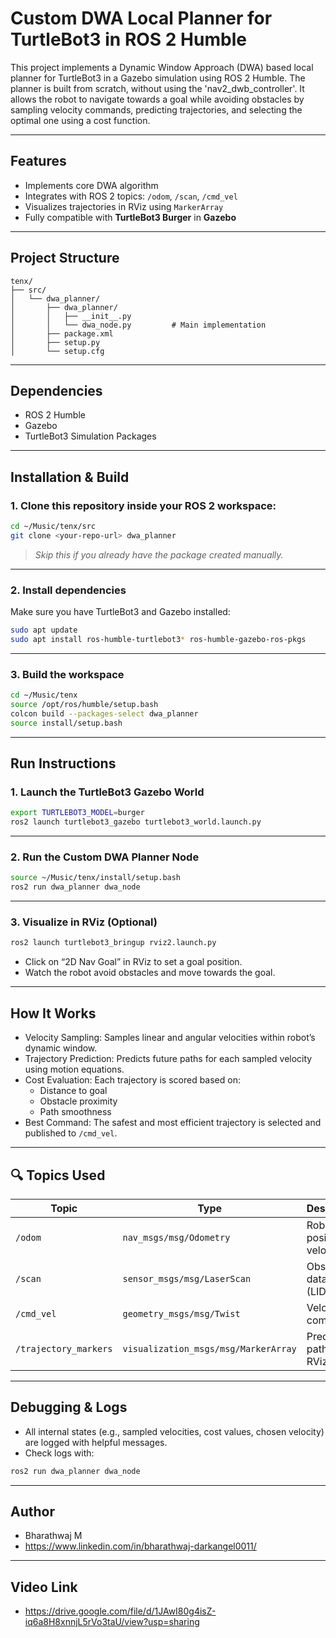 #  Custom DWA Local Planner for TurtleBot3 in ROS 2 Humble

This project implements a Dynamic Window Approach (DWA) based local planner for TurtleBot3 in a Gazebo simulation using ROS 2 Humble. The planner is built from scratch, without using the 'nav2_dwb_controller'. It allows the robot to navigate towards a goal while avoiding obstacles by sampling velocity commands, predicting trajectories, and selecting the optimal one using a cost function.

---

##  Features

-  Implements core DWA algorithm
-  Integrates with ROS 2 topics: `/odom`, `/scan`, `/cmd_vel`
-  Visualizes trajectories in RViz using `MarkerArray`
- Fully compatible with **TurtleBot3 Burger** in **Gazebo**

---

## Project Structure

```
tenx/
├── src/
│   └── dwa_planner/
│       ├── dwa_planner/
│       │   ├── __init__.py
│       │   └── dwa_node.py         # Main implementation
│       ├── package.xml
│       ├── setup.py
│       └── setup.cfg
```

---

##  Dependencies

- ROS 2 Humble
- Gazebo
- TurtleBot3 Simulation Packages

---

##  Installation & Build

### 1. Clone this repository inside your ROS 2 workspace:
```bash
cd ~/Music/tenx/src
git clone <your-repo-url> dwa_planner
```

> _Skip this if you already have the package created manually._

---

### 2. Install dependencies
Make sure you have TurtleBot3 and Gazebo installed:

```bash
sudo apt update
sudo apt install ros-humble-turtlebot3* ros-humble-gazebo-ros-pkgs
```

---

### 3. Build the workspace

```bash
cd ~/Music/tenx
source /opt/ros/humble/setup.bash
colcon build --packages-select dwa_planner
source install/setup.bash
```

---

## Run Instructions

### 1. Launch the TurtleBot3 Gazebo World
```bash
export TURTLEBOT3_MODEL=burger
ros2 launch turtlebot3_gazebo turtlebot3_world.launch.py
```

---

### 2. Run the Custom DWA Planner Node
```bash
source ~/Music/tenx/install/setup.bash
ros2 run dwa_planner dwa_node
```

---

### 3. Visualize in RViz (Optional)

```bash
ros2 launch turtlebot3_bringup rviz2.launch.py
```

- Click on “2D Nav Goal” in RViz to set a goal position.
- Watch the robot avoid obstacles and move towards the goal.

---

##  How It Works

- Velocity Sampling: Samples linear and angular velocities within robot’s dynamic window.
- Trajectory Prediction: Predicts future paths for each sampled velocity using motion equations.
- Cost Evaluation: Each trajectory is scored based on:
  - Distance to goal
  - Obstacle proximity
  - Path smoothness
- Best Command: The safest and most efficient trajectory is selected and published to `/cmd_vel`.

---

## 🔍 Topics Used

| Topic              | Type                          | Description                  |
|-------------------|-------------------------------|------------------------------|
| `/odom`           | `nav_msgs/msg/Odometry`       | Robot position & velocity    |
| `/scan`           | `sensor_msgs/msg/LaserScan`   | Obstacle data (LIDAR)        |
| `/cmd_vel`        | `geometry_msgs/msg/Twist`     | Velocity commands             |
| `/trajectory_markers` | `visualization_msgs/msg/MarkerArray` | Predicted paths for RViz   |

---

##  Debugging & Logs

- All internal states (e.g., sampled velocities, cost values, chosen velocity) are logged with helpful messages.
- Check logs with:
```bash
ros2 run dwa_planner dwa_node
```

---

##  Author

- Bharathwaj M
- https://www.linkedin.com/in/bharathwaj-darkangel0011/

---
##  Video Link

- https://drive.google.com/file/d/1JAwI80g4isZ-iq6a8H8xnnjL5rVo3taU/view?usp=sharing
